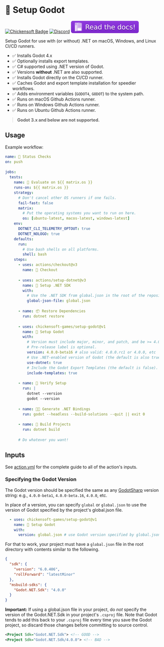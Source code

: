 # 🤖 Setup Godot

[![Chickensoft Badge][chickensoft-badge]][chickensoft-website] [![Discord][discord-badge]][discord] [![Read the docs][read-the-docs-badge]][docs]

Setup Godot for use with (or without) .NET on macOS, Windows, and Linux CI/CD runners.

- ✅ Installs Godot 4.x
- ✅ Optionally installs export templates.
- ✅ C# supported using .NET version of Godot.
- ✅ Versions **without** .NET are also supported.
- ✅ Installs Godot directly on the CI/CD runner.
- ✅ Caches Godot and export template installation for speedier workflows.
- ✅ Adds environment variables (`GODOT4`, `GODOT`) to the system path.
- ✅ Runs on macOS Github Actions runner.
- ✅ Runs on Windows Github Actions runner.
- ✅ Runs on Ubuntu Github Actions runner.

> **Godot 3.x and below are not supported.**

## Usage

Example workflow:

```yaml
name: 🚥 Status Checks
on: push

jobs:
  tests:
    name: 👀 Evaluate on ${{ matrix.os }}
    runs-on: ${{ matrix.os }}
    strategy:
      # Don't cancel other OS runners if one fails.
      fail-fast: false
      matrix:
        # Put the operating systems you want to run on here.
        os: [ubuntu-latest, macos-latest, windows-latest]
    env:
      DOTNET_CLI_TELEMETRY_OPTOUT: true
      DOTNET_NOLOGO: true
    defaults:
      run:
        # Use bash shells on all platforms.
        shell: bash
    steps:
      - uses: actions/checkout@v3
        name: 🧾 Checkout

      - uses: actions/setup-dotnet@v3
        name: 💽 Setup .NET SDK
        with:
          # Use the .NET SDK from global.json in the root of the repository.
          global-json-file: global.json

      - name: 📦 Restore Dependencies
        run: dotnet restore

      - uses: chickensoft-games/setup-godot@v1
        name: 🤖 Setup Godot
        with:
          # Version must include major, minor, and patch, and be >= 4.0.0
          # Pre-release label is optional.
          version: 4.0.0-beta16 # also valid: 4.0.0.rc1 or 4.0.0, etc
          # Use .NET-enabled version of Godot (the default is also true).
          use-dotnet: true
          # Include the Godot Export Templates (the default is false).
          include-templates: true

      - name: 🔬 Verify Setup
        run: |
          dotnet --version
          godot --version

      - name: 🧑‍🔬 Generate .NET Bindings
        run: godot --headless --build-solutions --quit || exit 0

      - name: 🦺 Build Projects
        run: dotnet build

      # Do whatever you want!
```

## Inputs

See [action.yml][action] for the complete guide to all of the action's inputs.

### Specifying the Godot Version

The Godot version should be specified the same as any [GodotSharp] version string: e.g., `4.0.0-beta1`, `4.0.0-beta.16`, `4.0.0`, etc.

In place of a version, you can specify `global` or `global.json` to use the version of Godot specified by the project's global.json file.

```yaml
  - uses: chickensoft-games/setup-godot@v1
    name: 🤖 Setup Godot
    with:
      version: global.json # use Godot version specified by global.json
```

For that to work, your project must have a `global.json` file in the root directory with contents similar to the following.

```json
{
  "sdk": {
    "version": "6.0.406",
    "rollForward": "latestMinor"
  },
  "msbuild-sdks": {
    "Godot.NET.Sdk": "4.0.0"
  }
}
```

**Important:** If using a global.json file in your project, do *not* specify the version of the Godot.NET.Sdk in your project's `.csproj` file. Note that Godot tends to add this back to your `.csproj` file every time you save the Godot project, so discard those changes before committing to source control.

```xml
<Project Sdk="Godot.NET.Sdk"> <!-- GOOD -->
<Project Sdk="Godot.NET.Sdk/4.0.0"> <!-- BAD -->
```

[chickensoft-badge]: https://raw.githubusercontent.com/chickensoft-games/chickensoft_site/main/static/img/badges/chickensoft_badge.svg
[chickensoft-website]: https://chickensoft.games
[discord-badge]: https://raw.githubusercontent.com/chickensoft-games/chickensoft_site/main/static/img/badges/discord_badge.svg
[discord]: https://discord.gg/gSjaPgMmYW
[read-the-docs-badge]: https://raw.githubusercontent.com/chickensoft-games/chickensoft_site/main/static/img/badges/read_the_docs_badge.svg
[docs]: https://chickensoft.games/docs
[action]: ./action.yml
[GodotSharp]: https://www.nuget.org/packages/GodotSharp#versions-body-tab
